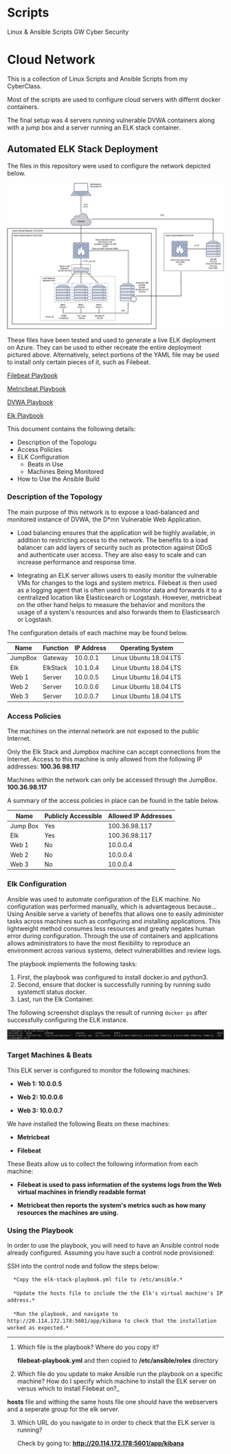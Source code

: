 # Scripts
Linux &amp; Ansible Scripts GW Cyber Security
# Cloud Network
This is a collection of Linux Scripts and Ansible Scripts from my CyberClass.

Most of the scripts are used to configure cloud servers with differnt docker containers.

The final setup was 4 servers running vulnerable DVWA containers along with a jump box and a server running an ELK stack container.

## Automated ELK Stack Deployment

The files in this repository were used to configure the network depicted below.

![](https://github.com/pdanny90/p_dan/blob/main/diagrams/Diagram.jpg)

These files have been tested and used to generate a live ELK deployment on Azure. They can be used to either recreate the entire deployment pictured above. Alternatively, select portions of the YAML file may be used to install only certain pieces of it, such as Filebeat.

[Filebeat Playbook](https://github.com/pdanny90/p_dan/blob/main/ansible/roles/filebeat-playbook.yml)

[Metricbeat Playbook](https://github.com/pdanny90/p_dan/blob/main/ansible/roles/metricbeat-playbook.yml)

[DVWA Playbook](https://github.com/pdanny90/p_dan/blob/main/ansible/pentest.yml)

[Elk Playbook](https://github.com/pdanny90/p_dan/blob/main/ansible/install-elk.yml)

This document contains the following details:
- Description of the Topologu
- Access Policies
- ELK Configuration
  - Beats in Use
  - Machines Being Monitored
- How to Use the Ansible Build


### Description of the Topology

The main purpose of this network is to expose a load-balanced and monitored instance of DVWA, the D*mn Vulnerable Web Application.

- Load balancing ensures that the application will be highly available, in addition to restricting access to the network.
The benefits to a load balancer can add layers of security such as protection against DDoS and authenticate user access. They are also easy to scale and can increase performance and response time.

- Integrating an ELK server allows users to easily monitor the vulnerable VMs for changes to the logs and system metrics.
Filebeat is then used as a logging agent that is often used to monitor data and forwards it to a centralized location like Elasticsearch or Logstash. However, metricbeat on the other hand helps to measure the behavior and monitors the usage of a system's resources and also forwards them to Elasticsearch or Logstash.

The configuration details of each machine may be found below.

| Name     | Function | IP Address | Operating System |
|----------|----------|------------|------------------|
| JumpBox  | Gateway  | 10.0.0.1   | Linux  Ubuntu 18.04 LTS |
| Elk      | ElkStack | 10.1.0.4   | Linux  Ubuntu 18.04 LTS |
| Web 1    | Server   | 10.0.0.5   | Linux  Ubuntu 18.04 LTS |
| Web 2    | Server   | 10.0.0.6   | Linux  Ubuntu 18.04 LTS |
| Web 3    | Server   | 10.0.0.7   | Linux  Ubuntu 18.04 LTS |

### Access Policies

The machines on the internal network are not exposed to the public Internet. 

Only the Elk Stack and Jumpbox machine can accept connections from the Internet. Access to this machine is only allowed from the following IP addresses:
  **100.36.98.117**

Machines within the network can only be accessed through the JumpBox.
  **100.36.98.117**

A summary of the access policies in place can be found in the table below.

| Name     | Publicly Accessible | Allowed IP Addresses |
|----------|---------------------|----------------------|
| Jump Box | Yes                 | 100.36.98.117        |
| Elk      | Yes                 | 100.36.98.117        |
| Web 1    | No                  | 10.0.0.4             |
| Web 2    | No                  | 10.0.0.4             |
| Web 3    | No                  | 10.0.0.4             |

### Elk Configuration

Ansible was used to automate configuration of the ELK machine. No configuration was performed manually, which is advantageous because...
Using Ansible serve a variety of benefits that allows one to easily administer tasks across machines such as configuring and installing applications. This lightweight method consumes less resources and greatly negates human error during configuration. Through the use of containers and applications allows administrators to have the most flexibility to reproduce an environment across various systems, detect vulnerabilities and review logs.

The playbook implements the following tasks:

1. First, the playbook was configured to install docker.io and python3.
2. Second, ensure that docker is successfully running by running sudo systemctl status docker.
3. Last, run the Elk Container.

The following screenshot displays the result of running `docker ps` after successfully configuring the ELK instance.

![](https://github.com/pdanny90/p_dan/blob/main/elk_images/elk.png)

### Target Machines & Beats
This ELK server is configured to monitor the following machines:

- **Web 1: 10.0.0.5**

- **Web 2: 10.0.0.6**

- **Web 3: 10.0.0.7**

We have installed the following Beats on these machines:

- **Metricbeat**

- **Filebeat**

These Beats allow us to collect the following information from each machine:

- **Filebeat is used to pass information of the systems logs from the Web virtual machines in friendly readable format**

- **Metricbeat then reports the system's metrics such as how many resources the machines are using.**


### Using the Playbook
In order to use the playbook, you will need to have an Ansible control node already configured. Assuming you have such a control node provisioned: 

SSH into the control node and follow the steps below:
  
      *Copy the elk-stack-playbook.yml file to /etc/ansible.*
  
      *Update the hosts file to include the the Elk's virtual machine's IP address.*
  
      *Run the playbook, and navigate to http://20.114.172.178:5601/app/kibana to check that the installation worked as expected.*

---

1. Which file is the playbook? Where do you copy it?
  
    **filebeat-playbook.yml** and then copied to **/etc/ansible/roles** directory

2. Which file do you update to make Ansible run the playbook on a specific machine? How do I specify which machine to install the ELK server on versus which to install Filebeat on?_ 

  **hosts** file and withing the same hosts file one should have the webservers and a seperate group for the elk server.

3. Which URL do you navigate to in order to check that the ELK server is running?
  
    Check by going to: **http://20.114.172.178:5601/app/kibana**

